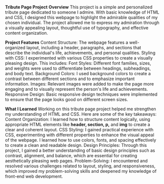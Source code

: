 **Tribute Page Project**
**Overview**
This project is a simple and personalized tribute page dedicated to someone I admire. With basic knowledge of HTML and CSS, I designed this webpage to highlight the admirable qualities of my chosen individual. The project allowed me to express my admiration through a visually appealing layout, thoughtful use of typography, and effective content organization.

**Project Features**
Content Structure: The webpage features a well-organized layout, including a header, paragraphs, and sections that describe the individual's life, achievements, and personal qualities.
Styling with CSS: I experimented with various CSS properties to create a visually pleasing design. This includes:
Font Styles: Different font families, sizes, and weights were used to differentiate between headings, subheadings, and body text.
Background Colors: I used background colors to create a contrast between different sections and to emphasize important information.
Images: Relevant images were added to make the page more engaging and to visually represent the person's life and achievements.
Responsive Design: Basic responsive design techniques were implemented to ensure that the page looks good on different screen sizes.


**What I Learned**
Working on this tribute page project helped me strengthen my understanding of HTML and CSS. Here are some of the key takeaways:
Content Organization: I learned how to structure content logically, using appropriate HTML elements like **header, section, p,** and **img** to create a clear and coherent layout.
CSS Styling: I gained practical experience with CSS, experimenting with different properties to enhance the visual appeal of the webpage. I learned how to use colors, fonts, and spacing effectively to create a clean and readable design.
Design Principles: Through this project, I gained a better understanding of basic design principles such as contrast, alignment, and balance, which are essential for creating aesthetically pleasing web pages.
Problem-Solving: I encountered and resolved various challenges related to layout, styling, and responsiveness, which improved my problem-solving skills and deepened my knowledge of front-end web development.
